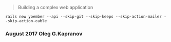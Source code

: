 > Building a complex web application

```
rails new yoember --api --skip-git --skip-keeps --skip-action-mailer --skip-action-cable
```

### August 2017 Oleg G.Kapranov
